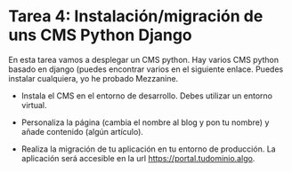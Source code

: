 # Tarea 4: Instalación/migración de uns CMS Python Django

En esta tarea vamos a desplegar un CMS python. Hay varios CMS python basado en django (puedes encontrar varios en el siguiente enlace. Puedes instalar cualquiera, yo he probado Mezzanine.

- Instala el CMS en el entorno de desarrollo. Debes utilizar un entorno virtual.

- Personaliza la página (cambia el nombre al blog y pon tu nombre) y añade contenido (algún artículo).

- Realiza la migración de tu aplicación en tu entorno de producción. La aplicación será accesible en la url https://portal.tudominio.algo.

